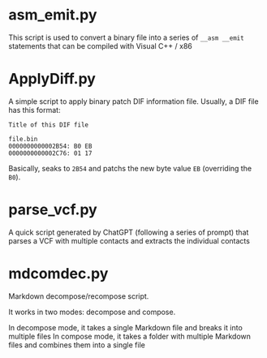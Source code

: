 # asm_emit.py

This script is used to convert a binary file into a series of `__asm __emit` statements that can be compiled with Visual C++ / x86

# ApplyDiff.py

A simple script to apply binary patch DIF information file.
Usually, a DIF file has this format:

```
Title of this DIF file

file.bin
0000000000002B54: B0 EB
0000000000002C76: 01 17
```

Basically, seaks to `2B54` and patchs the new byte value `EB` (overriding the `B0`).

# parse_vcf.py

A quick script generated by ChatGPT (following a series of prompt) that parses a VCF with multiple contacts and extracts the individual contacts

# mdcomdec.py

Markdown decompose/recompose script.

It works in two modes: decompose and compose.

In decompose mode, it takes a single Markdown file and breaks it into multiple files
In compose mode, it takes a folder with multiple Markdown files and combines them into a single file
